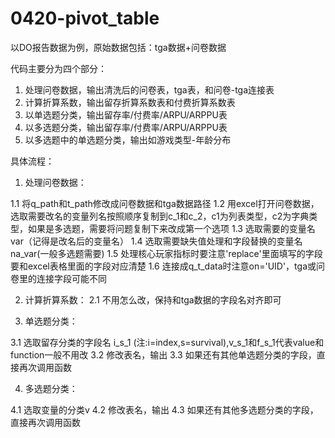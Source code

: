 # 0420-pivot_table
以DO报告数据为例，原始数据包括：tga数据+问卷数据

代码主要分为四个部分：
1. 处理问卷数据，输出清洗后的问卷表，tga表，和问卷-tga连接表
2. 计算折算系数，输出留存折算系数表和付费折算系数表
3. 以单选题分类，输出留存率/付费率/ARPU/ARPPU表
4. 以多选题分类，输出留存率/付费率/ARPU/ARPPU表
5. 以多选题中的单选题分类，输出如游戏类型-年龄分布

具体流程：
1. 处理问卷数据：

  1.1 将q_path和t_path修改成问卷数据和tga数据路径
  1.2 用excel打开问卷数据，选取需要改名的变量列名按照顺序复制到c_1和c_2，c1为列表类型，c2为字典类型，如果是多选题，需要将问题复制下来改成第一个选项
  1.3 选取需要的变量名var（记得是改名后的变量名）
  1.4 选取需要缺失值处理和字段替换的变量名na_var(一般多选题需要)
  1.5 处理核心玩家指标时要注意'replace'里面填写的字段要和excel表格里面的字段对应清楚
  1.6 连接成q_t_data时注意on='UID'，tga或问卷里的连接字段可能不同

2. 计算折算系数：
  2.1 不用怎么改，保持和tga数据的字段名对齐即可

3. 单选题分类：

  3.1 选取留存分类的字段名 i_s_1 (注:i=index,s=survival),v_s_1和f_s_1代表value和function一般不用改
  3.2 修改表名，输出
  3.3 如果还有其他单选题分类的字段，直接再次调用函数
 
4. 多选题分类：

  4.1 选取变量的分类v
  4.2 修改表名，输出
  4.3 如果还有其他多选题分类的字段，直接再次调用函数


